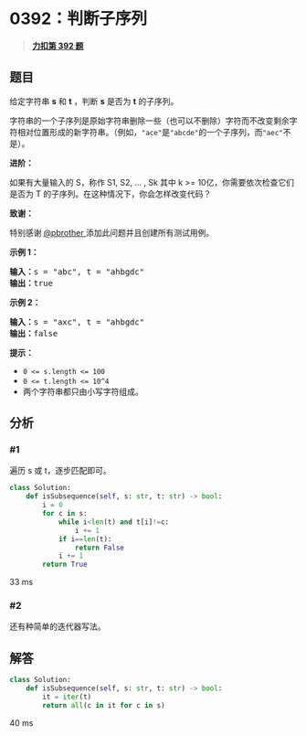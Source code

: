 # 0392：判断子序列


> <u>**[力扣第 392 题](https://leetcode.cn/problems/is-subsequence/)**</u>

## 题目

<p>给定字符串 <strong>s</strong> 和 <strong>t</strong> ，判断 <strong>s</strong> 是否为 <strong>t</strong> 的子序列。</p>

<p>字符串的一个子序列是原始字符串删除一些（也可以不删除）字符而不改变剩余字符相对位置形成的新字符串。（例如，<code>"ace"</code>是<code>"abcde"</code>的一个子序列，而<code>"aec"</code>不是）。</p>

<p><strong>进阶：</strong></p>

<p>如果有大量输入的 S，称作 S1, S2, ... , Sk 其中 k >= 10亿，你需要依次检查它们是否为 T 的子序列。在这种情况下，你会怎样改变代码？</p>

<p><strong>致谢：</strong></p>

<p>特别感谢<strong> </strong><a href="https://leetcode.com/pbrother/">@pbrother </a>添加此问题并且创建所有测试用例。</p>



<p><strong>示例 1：</strong></p>

<pre>
<strong>输入：</strong>s = "abc", t = "ahbgdc"
<strong>输出：</strong>true
</pre>

<p><strong>示例 2：</strong></p>

<pre>
<strong>输入：</strong>s = "axc", t = "ahbgdc"
<strong>输出：</strong>false
</pre>



<p><strong>提示：</strong></p>

<ul>
<li><code>0 <= s.length <= 100</code></li>
<li><code>0 <= t.length <= 10^4</code></li>
<li>两个字符串都只由小写字符组成。</li>
</ul>


## 分析

### #1

遍历 s 或 t，逐步匹配即可。

```python
class Solution:
    def isSubsequence(self, s: str, t: str) -> bool:
        i = 0
        for c in s:
            while i<len(t) and t[i]!=c:
                i += 1
            if i==len(t):
                return False
            i += 1
        return True
```
33 ms

### #2

还有种简单的迭代器写法。

## 解答

```python
class Solution:
    def isSubsequence(self, s: str, t: str) -> bool:
        it = iter(t)
        return all(c in it for c in s)
```
40 ms





